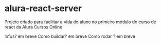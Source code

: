 # alura-react-server

Projeto criado para facilitar a vida do aluno no primeiro módulo do curso de react da Alura Cursos Online

Infos?
em breve
Como buildar?
em breve
Como rodar ?
em breve
